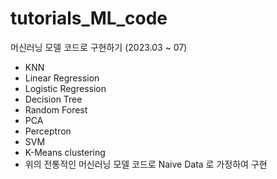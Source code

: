 # tutorials_ML_code

머신러닝 모델 코드로 구현하기 (2023.03 ~ 07)
- KNN
- Linear Regression
- Logistic Regression
- Decision Tree
- Random Forest
- PCA
- Perceptron
- SVM
- K-Means clustering
- 위의 전통적인 머신러닝 모델 코드로 Naive Data 로 가정하여 구현
